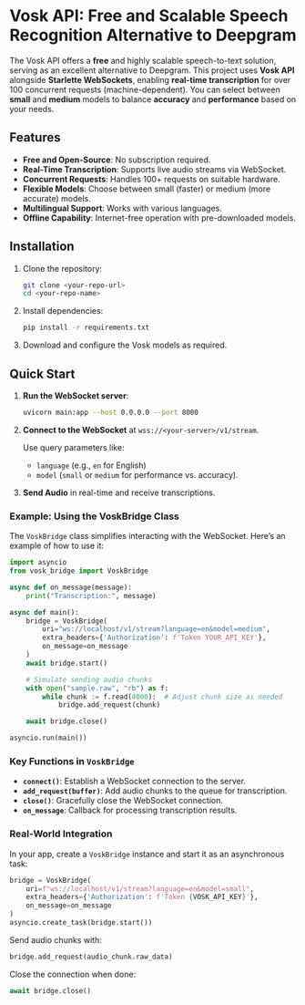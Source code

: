 # Vosk API: Free and Scalable Speech Recognition Alternative to Deepgram

The Vosk API offers a **free** and highly scalable speech-to-text solution, serving as an excellent alternative to Deepgram. This project uses **Vosk API** alongside **Starlette WebSockets**, enabling **real-time transcription** for over 100 concurrent requests (machine-dependent). You can select between **small** and **medium** models to balance **accuracy** and **performance** based on your needs.

## Features

- **Free and Open-Source**: No subscription required.
- **Real-Time Transcription**: Supports live audio streams via WebSocket.
- **Concurrent Requests**: Handles 100+ requests on suitable hardware.
- **Flexible Models**: Choose between small (faster) or medium (more accurate) models.
- **Multilingual Support**: Works with various languages.
- **Offline Capability**: Internet-free operation with pre-downloaded models.

## Installation

1. Clone the repository:

   ```bash
   git clone <your-repo-url>
   cd <your-repo-name>
   ```

2. Install dependencies:

   ```bash
   pip install -r requirements.txt
   ```

3. Download and configure the Vosk models as required.

## Quick Start

1. **Run the WebSocket server**:

   ```bash
   uvicorn main:app --host 0.0.0.0 --port 8000
   ```

2. **Connect to the WebSocket** at `wss://<your-server>/v1/stream`. 

   Use query parameters like:
   - `language` (e.g., `en` for English)
   - `model` (`small` or `medium` for performance vs. accuracy).

3. **Send Audio** in real-time and receive transcriptions.

### Example: Using the VoskBridge Class

The `VoskBridge` class simplifies interacting with the WebSocket. Here’s an example of how to use it:

```python
import asyncio
from vosk_bridge import VoskBridge

async def on_message(message):
    print("Transcription:", message)

async def main():
    bridge = VoskBridge(
        uri="ws://localhost/v1/stream?language=en&model=medium",
        extra_headers={'Authorization': f'Token YOUR_API_KEY'},
        on_message=on_message
    )
    await bridge.start()

    # Simulate sending audio chunks
    with open("sample.raw", "rb") as f:
        while chunk := f.read(4000):  # Adjust chunk size as needed
            bridge.add_request(chunk)

    await bridge.close()

asyncio.run(main())
```

### Key Functions in `VoskBridge`

- **`connect()`**: Establish a WebSocket connection to the server.
- **`add_request(buffer)`**: Add audio chunks to the queue for transcription.
- **`close()`**: Gracefully close the WebSocket connection.
- **`on_message`**: Callback for processing transcription results.

### Real-World Integration

In your app, create a `VoskBridge` instance and start it as an asynchronous task:

```python
bridge = VoskBridge(
    uri=f"ws://localhost/v1/stream?language=en&model=small",
    extra_headers={'Authorization': f'Token {VOSK_API_KEY}'},
    on_message=on_message
)
asyncio.create_task(bridge.start())
```

Send audio chunks with:

```python
bridge.add_request(audio_chunk.raw_data)
```

Close the connection when done:

```python
await bridge.close()
```
